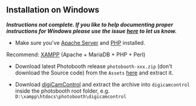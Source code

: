 ## Installation on Windows
**_Instructions not complete. If you like to help documenting proper instructions for Windows please use the issue [here](https://github.com/andreknieriem/photobooth/issues/121) to let us know._**

- Make sure you've [Apache Server](https://httpd.apache.org/docs/2.4/platform/windows.html) and [PHP](https://www.php.net/manual/de/install.windows.php) installed.

Recommend: [XAMPP](http://www.apachefriends.org/en/xampp.html) (Apache + MariaDB + PHP + Perl)

- Download latest Photobooth release `photobooth-xxx.zip` (don't download the Source code) from the `Assets` [here](https://github.com/andreknieriem/photobooth/releases) and extract it.

- Download [digiCamControl](http://digicamcontrol.com/) and extract the archive into `digicamcontrol` inside the photobooth root folder, e.g. `D:\xampp\htdocs\photobooth\digicamcontrol`
